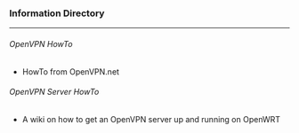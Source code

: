 ### Information Directory ###
---
###### OpenVPN HowTo ######
  - HowTo from OpenVPN.net

###### OpenVPN Server HowTo ######
  - A wiki on how to get an OpenVPN server up and running on OpenWRT
 

